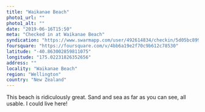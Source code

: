 ```yaml
---
title: "Waikanae Beach"
photo1_url: ""
photo1_alt: ""
date: "2019-06-16T15:50"
meta: "Checked in at Waikanae Beach"
syndication: "https://www.swarmapp.com/user/492614834/checkin/5d05bc8996df08000883a70a"
foursquare: "https://foursquare.com/v/4bb6a19e2f70c9b612c78530"
latitude: "-40.863002859811075"
longitude: "175.02231826352656"
address: ""
locality: "Waikanae Beach"
region: "Wellington"
country: "New Zealand"
---
```

This beach is ridiculously great. Sand and sea as far as you can see, all usable. I could live here!
